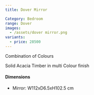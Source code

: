 ```yaml
---
title: Dover Mirror

Category: Bedroom
range: Dover
images:
  - /assets/dover mirror.png
variants:
  - price: 28500
---
```

Combination of Colours

Solid Acacia Timber in multi Colour finish

#### Dimensions
* Mirror: W112xD6.5xH102.5 cm

